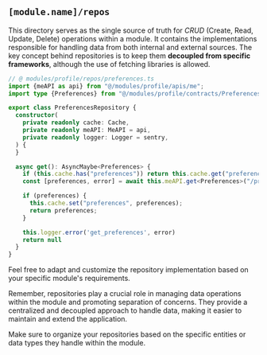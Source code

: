 ## `[module.name]/repos`

This directory serves as the single source of truth for _CRUD_ (Create, Read, Update, Delete)
operations within a module. It contains the implementations responsible for handling data from both internal and
external sources. The key concept behind repositories is to keep them **decoupled from specific frameworks**, although
the use of fetching libraries is allowed.

```ts
// @ modules/profile/repos/preferences.ts
import {meAPI as api} from "@/modules/profile/apis/me";
import type {Preferences} from "@/modules/profile/contracts/Preferences";

export class PreferencesRepository {
  constructor(
    private readonly cache: Cache,
    private readonly meAPI: MeAPI = api,
    private readonly logger: Logger = sentry,
  ) {
  }

  async get(): AsyncMaybe<Preferences> {
    if (this.cache.has("preferences")) return this.cache.get("preferences");
    const [preferences, error] = await this.meAPI.get<Preferences>("/preferences").json();

    if (preferences) {
      this.cache.set("preferences", preferences);
      return preferences;
    }

    this.logger.error('get_preferences', error)
    return null
  }
}
```

Feel free to adapt and customize the repository implementation based on your specific module's requirements.

Remember, repositories play a crucial role in managing data operations within the module and promoting separation of
concerns. They provide a centralized and decoupled approach to handle data, making it easier to maintain and extend the
application.

Make sure to organize your repositories based on the specific entities or data types they handle within the module.